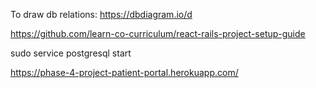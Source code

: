 To draw db relations:
https://dbdiagram.io/d

https://github.com/learn-co-curriculum/react-rails-project-setup-guide

sudo service postgresql start

https://phase-4-project-patient-portal.herokuapp.com/